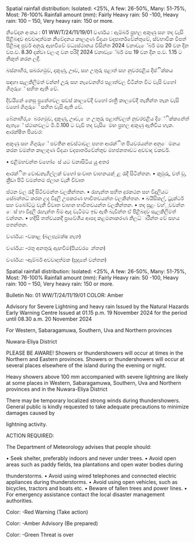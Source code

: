 Spatial rainfall distribution: Isolated: <25%, A few: 26-50%, Many: 51-75%, Most: 76-100% Rainfall amount (mm): Fairly Heavy rain: 50 -100, Heavy rain: 100 – 150, Very heavy rain: 150 or more.

නිවේදන අංකය : 01 WW/T/24/11/19/01 වර්ණය : ඇම්බර් ප්‍රභල අකුණු සහ තද වැසි පිළිබඳව අවවාදාත්මක නිවේදනය කාලගුණ විදයා වදපාර්තවේන්තුවේ, ස්වභාවික විපත් පිළිබඳ පූර්ව අනුරු ඇඟවීවේ මධ්‍යස්ථානය විසින්ත 2024 වනාවැේබර් මස 20 වන දින වප.ව. 8.30 දක්වා වලංගු වන පරිදි 2024 වනාවැේබර් මස 19 වන දින ප.ව. 1.15 ට නිකුත් කරන ලදී.

බස්නාහිර, සබරගමුව, දකුණු, ඌව, සහ උතුරු පළාත් සහ නුවරඑළිය දිස්ික්කය

සඳහා සැලකිලිමත් වන්න! උුරු සහ නැවෙනහිර පළාත්වල විටින්ත විට වැසි වහෝ ගිගුරුේ සහිත ඇති වේ.

දිවයිනේ නෙසු ප්‍රනේශවල සවස් කාලවේදී වහෝ රාත්‍රී කාලවේදී තැනින්ත තැන වැසි වහෝ ගිගුරුේ සහිත වැසි ඇති වේ.

බේනාහිර, ෙබරගමුව, දකුණු, ඌව, ෙහ උතුරු පළාත්වලත් නුවරඑළිය දිේික්කනේත් ඇතැේ ස්ථානවලට මි.මී.100 ට වැඩි තද වැසි ෙමඟ ප්‍රභල අකුණු ඇතිවිය හැක. ආරක්ෂිත පියවර:

අකුණු සහ ගිගුරුේ පවතින අවස්ථාවල පහත ආරක්ිත පියවරයන්ත අනුෙමනය කරන වමන්ත කාලගුණ විදයා වදපාර්තවේන්තුව මහජනතාවට අවවාද වකවර්.

• එළිමහවන්ත වහෝ ෙස් යට වනාසිටිය යුු අතර

ආරක්ිත වොඩනැගිල්ලක් වහෝ සංවෘත වාහනයක් ුළ රැදී සිටින්තන. • කුඹුරු, වත් වු, ක්‍රීඩා පිටි වමන්තම ජලාශ වැනි විවෘත

ස්ථන වල රැදී සිටීවමන්ත වලකින්තන. • රැහැන්ත සහිත දුරකථන සහ විදුලියට සේබන්තධ්‍ කරන ලද විදුලි උපකරණ භාවිතවයන්ත වලකින්තන. • බයිසිකල්, ට්‍රැක්ටර් සහ වබෝට්ටු වැනි විවෘත වාහන භාවිතවයන්ත වලකින්තන. • තද සුළං වහ්ුවවන්ත ෙස් හා විදුලි රැහැන්ත බිම ඇද වැටීමට ඉඩ ඇති බැවින්ත ඒ පිළිබදව සැලකිලිමත් වන්තන. • හදිසි තත්වයකදී ප්‍රාවේශීය ආපදා කළමනාකරණ නිලධ්‍ාරීන්ත වේ සහය පතන්තන.

වර්ණය: -වකාළ (බලපෑමක්ෂ නැත)

වර්ණය: -රතු අනතුරු ඇඟවීම(පියවර ෙන්තන)

වර්ණය: -ඇම්බර් අවවාදාත්මක (සූදානේ වන්තන)

Spatial rainfall distribution: Isolated: <25%, A few: 26-50%, Many: 51-75%, Most: 76-100% Rainfall amount (mm): Fairly Heavy rain: 50 -100, Heavy rain: 100 – 150, Very heavy rain: 150 or more.

Bulletin No: 01 WW/T/24/11/19/01 COLOR: Amber

Advisory for Severe Lightning and heavy rain Issued by the Natural Hazards Early Warning Centre Issued at 01.15 p.m. 19 November 2024 for the period until 08.30 a.m. 20 November 2024

For Western, Sabaragamuwa, Southern, Uva and Northern provinces

Nuwara-Eliya District

PLEASE BE AWARE! Showers or thundershowers will occur at times in the Northern and Eastern provinces. Showers or thundershowers will occur at several places elsewhere of the island during the evening or night.

Heavy showers above 100 mm accompanied with severe lightning are likely at some places in Western, Sabaragamuwa, Southern, Uva and Northern provinces and in the Nuwara-Eliya District

There may be temporary localized strong winds during thundershowers. General public is kindly requested to take adequate precautions to minimize damages caused by

lightning activity.

ACTION REQUIRED:

The Department of Meteorology advises that people should:

• Seek shelter, preferably indoors and never under trees. • Avoid open areas such as paddy fields, tea plantations and open water bodies during

thunderstorms. • Avoid using wired telephones and connected electric appliances during thunderstorms. • Avoid using open vehicles, such as bicycles, tractors and boats etc. • Beware of fallen trees and power lines. • For emergency assistance contact the local disaster management authorities.

Color: -Red Warning (Take action)

Color: -Amber Advisory (Be prepared)

Color: -Green Threat is over